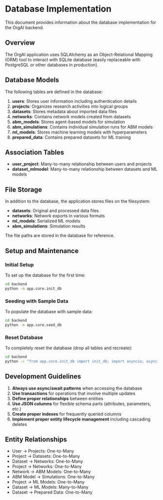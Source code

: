 # Database Implementation

This document provides information about the database implementation for the OrgAI backend.

## Overview

The OrgAI application uses SQLAlchemy as an Object-Relational Mapping (ORM) tool to interact with SQLite database (easily replaceable with PostgreSQL or other databases in production).

## Database Models

The following tables are defined in the database:

1. **users**: Stores user information including authentication details
2. **projects**: Organizes research activities into logical groups
3. **datasets**: Stores metadata about imported data files
4. **networks**: Contains network models created from datasets
5. **abm_models**: Stores agent-based models for simulation
6. **abm_simulations**: Contains individual simulation runs for ABM models
7. **ml_models**: Stores machine learning models with hyperparameters
8. **prepared_data**: Contains prepared datasets for ML training

## Association Tables

- **user_project**: Many-to-many relationship between users and projects
- **dataset_mlmodel**: Many-to-many relationship between datasets and ML models

## File Storage

In addition to the database, the application stores files on the filesystem:

- **datasets**: Original and processed data files
- **networks**: Network exports in various formats
- **ml_models**: Serialized ML models
- **abm_simulations**: Simulation results

The file paths are stored in the database for reference.

## Setup and Maintenance

### Initial Setup

To set up the database for the first time:

```bash
cd backend
python -m app.core.init_db
```

### Seeding with Sample Data

To populate the database with sample data:

```bash
cd backend
python -m app.core.seed_db
```

### Reset Database

To completely reset the database (drop all tables and recreate):

```bash
cd backend
python -c "from app.core.init_db import init_db; import asyncio; asyncio.run(init_db(reset=True))"
```

## Development Guidelines

1. **Always use async/await patterns** when accessing the database
2. **Use transactions** for operations that involve multiple updates
3. **Define proper relationships** between entities
4. **Use JSON columns** for flexible schema parts (attributes, parameters, etc.)
5. **Create proper indexes** for frequently queried columns
6. **Implement proper entity lifecycle management** including cascading deletes

## Entity Relationships

- User → Projects: One-to-Many
- Project → Datasets: One-to-Many
- Dataset → Networks: One-to-Many
- Project → Networks: One-to-Many
- Network → ABM Models: One-to-Many
- ABM Model → Simulations: One-to-Many
- Project → ML Models: One-to-Many
- Dataset → ML Models: Many-to-Many
- Dataset → Prepared Data: One-to-Many